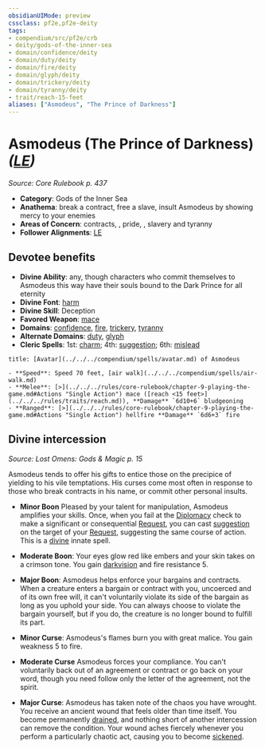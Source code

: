 ```yaml
---
obsidianUIMode: preview
cssclass: pf2e,pf2e-deity
tags:
- compendium/src/pf2e/crb
- deity/gods-of-the-inner-sea
- domain/confidence/deity
- domain/duty/deity
- domain/fire/deity
- domain/glyph/deity
- domain/trickery/deity
- domain/tyranny/deity
- trait/reach-15-feet
aliases: ["Asmodeus", "The Prince of Darkness"]
---
```

# Asmodeus (The Prince of Darkness) *([LE](../../../Rules/traits/lawful-evil-b1.md))*  
*Source: Core Rulebook p. 437*  

- **Category**: Gods of the Inner Sea
- **Anathema**: break a contract, free a slave, insult Asmodeus by showing mercy to your enemies
- **Areas of Concern**: contracts, , pride, , slavery and tyranny
- **Follower Alignments**: [LE](../../../Rules/traits/lawful-evil-b1.md)

## Devotee benefits

- **Divine Ability**: any, though characters who commit themselves to Asmodeus this way have their souls bound to the Dark Prince for all eternity
- **Divine Font**: [harm](../../spells/harm.md)
- **Divine Skill**: Deception
- **Favored Weapon**: [mace](../../equipment/items/mace.md)
- **Domains**: [confidence](../domains.md#Confidence), [fire](../domains.md#Fire), [trickery](../domains.md#Trickery), [tyranny](../domains.md#Tyranny)
- **Alternate Domains**: [duty](../domains.md#Duty), [glyph](../domains.md#Glyph)
- **Cleric Spells**: 1st: [charm](../../spells/charm.md); 4th: [suggestion](../../spells/suggestion.md); 6th: [mislead](../../spells/mislead.md)

```ad-embed-avatar
title: [Avatar](../../../compendium/spells/avatar.md) of Asmodeus

- **Speed**: Speed 70 feet, [air walk](../../../compendium/spells/air-walk.md)
- **Melee**: [>](../../../rules/core-rulebook/chapter-9-playing-the-game.md#Actions "Single Action") mace ([reach <15 feet>](../../../rules/traits/reach.md)), **Damage** `6d10+6` bludgeoning
- **Ranged**: [>](../../../rules/core-rulebook/chapter-9-playing-the-game.md#Actions "Single Action") hellfire **Damage** `6d6+3` fire
```

## Divine intercession
*Source: Lost Omens: Gods & Magic p. 15*

Asmodeus tends to offer his gifts to entice those on the precipice of yielding to his vile temptations. His curses come most often in response to those who break contracts in his name, or commit other personal insults.

- **Minor Boon** Pleased by your talent for manipulation, Asmodeus amplifies your skills. Once, when you fail at the [Diplomacy](../../skills.md#Diplomacy) check to make a significant or consequential [Request](../../../Rules/actions/request.md), you can cast [suggestion](../../spells/suggestion.md) on the target of your [Request](../../../Rules/actions/request.md), suggesting the same course of action. This is a [divine](../../../Rules/traits/divine.md) innate spell.
- **Moderate Boon**: Your eyes glow red like embers and your skin takes on a crimson tone. You gain [darkvision](../../../Rules/abilities/darkvision.md) and fire resistance 5.
- **Major Boon**: Asmodeus helps enforce your bargains and contracts. When a creature enters a bargain or contract with you, uncoerced and of its own free will, it can't voluntarily violate its side of the bargain as long as you uphold your side. You can always choose to violate the bargain yourself, but if you do, the creature is no longer bound to fulfill its part.

- **Minor Curse**: Asmodeus's flames burn you with great malice. You gain weakness 5 to fire.
- **Moderate Curse** Asmodeus forces your compliance. You can't voluntarily back out of an agreement or contract or go back on your word, though you need follow only the letter of the agreement, not the spirit.
- **Major Curse**: Asmodeus has taken note of the chaos you have wrought. You receive an ancient wound that feels older than time itself. You become permanently [drained](../../../Rules/conditions.md#Drained), and nothing short of another intercession can remove the condition. Your wound aches fiercely whenever you perform a particularly chaotic act, causing you to become [sickened](../../../Rules/conditions.md#Sickened).
